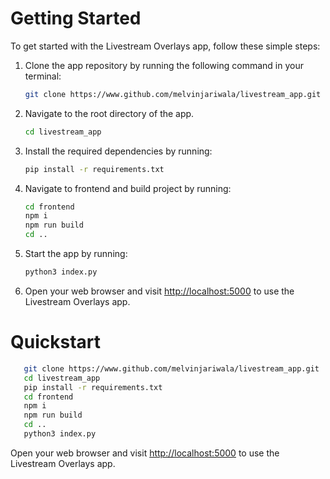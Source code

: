 # Getting Started

To get started with the Livestream Overlays app, follow these simple steps:

1. Clone the app repository by running the following command in your terminal:

   ```bash
   git clone https://www.github.com/melvinjariwala/livestream_app.git

   ```

2. Navigate to the root directory of the app.

   ```bash
   cd livestream_app
   ```

3. Install the required dependencies by running:

   ```bash
   pip install -r requirements.txt
   ```

4. Navigate to frontend and build project by running:

   ```bash
   cd frontend
   npm i
   npm run build
   cd ..
   ```

5. Start the app by running:

   ```bash
   python3 index.py
   ```

6. Open your web browser and visit [http://localhost:5000](http://localhost:5000/) to use the Livestream Overlays app.

# Quickstart

```bash
   git clone https://www.github.com/melvinjariwala/livestream_app.git
   cd livestream_app
   pip install -r requirements.txt
   cd frontend
   npm i
   npm run build
   cd ..
   python3 index.py

```

Open your web browser and visit [http://localhost:5000](http://localhost:5000/) to use the Livestream Overlays app.
